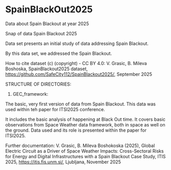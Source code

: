 # SpainBlackOut2025
Data about Spain Blackout at year 2025

Snap of data Spain Blackout 2025 

Data set presents an initial study of data addressing Spain Blackout. 

By this data set, we addressed the Spain Blackout.

How to cite dataset (c) (copyright) - CC BY 4.0: 
V. Grasic, B. Mileva Boshoska, SpainBlackout2025 dataset, https://github.com/SafeCity112/SpainBlackout2025/, September 2025


STRUCTURE OF DIRECTORIES:
1. GEC_framework:

The basic, very first version of data from Spain Blackout. This data was used within teh paper for ITSI2025 conference.

It includes the basic analysis of happening at Black Out time. It covers basic observations from Space Weather data framework, both in space as well on the ground. Data used and its role is presented within the paper for ITSI2025.

Further documentation: 
V. Grasic, B. Mileva Boshokoska (2025), Global Electric Circuit as a Driver of Space Weather Impacts: Cross-Sectoral Risks for Energy and Digital Infrastructures with a Spain Blackout Case Study, ITIS 2025, https://itis.fis.unm.si/, Ljubljana, November 2025



